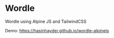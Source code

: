 # Wordle

Wordle using Alpine JS and TailwindCSS 

Demo: https://hasinhayder.github.io/wordle-alpinejs